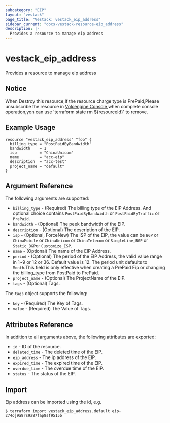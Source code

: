 ```yaml
---
subcategory: "EIP"
layout: "vestack"
page_title: "Vestack: vestack_eip_address"
sidebar_current: "docs-vestack-resource-eip_address"
description: |-
  Provides a resource to manage eip address
---
```

# vestack_eip_address
Provides a resource to manage eip address
## Notice
When Destroy this resource,If the resource charge type is PrePaid,Please unsubscribe the resource 
in  [Volcengine Console](https://console.volcengine.com/finance/unsubscribe/),when complete console operation,yon can
use 'terraform state rm ${resourceId}' to remove.
## Example Usage
```hcl
resource "vestack_eip_address" "foo" {
  billing_type = "PostPaidByBandwidth"
  bandwidth    = 1
  isp          = "ChinaUnicom"
  name         = "acc-eip"
  description  = "acc-test"
  project_name = "default"
}
```
## Argument Reference
The following arguments are supported:
* `billing_type` - (Required) The billing type of the EIP Address. And optional choice contains `PostPaidByBandwidth` or `PostPaidByTraffic` or `PrePaid`.
* `bandwidth` - (Optional) The peek bandwidth of the EIP.
* `description` - (Optional) The description of the EIP.
* `isp` - (Optional, ForceNew) The ISP of the EIP, the value can be `BGP` or `ChinaMobile` or `ChinaUnicom` or `ChinaTelecom` or `SingleLine_BGP` or `Static_BGP`or `Customize_ISP`.
* `name` - (Optional) The name of the EIP Address.
* `period` - (Optional) The period of the EIP Address, the valid value range in 1~9 or 12 or 36. Default value is 12. The period unit defaults to `Month`.This field is only effective when creating a PrePaid Eip or changing the billing_type from PostPaid to PrePaid.
* `project_name` - (Optional) The ProjectName of the EIP.
* `tags` - (Optional) Tags.

The `tags` object supports the following:

* `key` - (Required) The Key of Tags.
* `value` - (Required) The Value of Tags.

## Attributes Reference
In addition to all arguments above, the following attributes are exported:
* `id` - ID of the resource.
* `deleted_time` - The deleted time of the EIP.
* `eip_address` - The ip address of the EIP.
* `expired_time` - The expired time of the EIP.
* `overdue_time` - The overdue time of the EIP.
* `status` - The status of the EIP.


## Import
Eip address can be imported using the id, e.g.
```
$ terraform import vestack_eip_address.default eip-274oj9a8rs9a87fap8sf9515b
```

